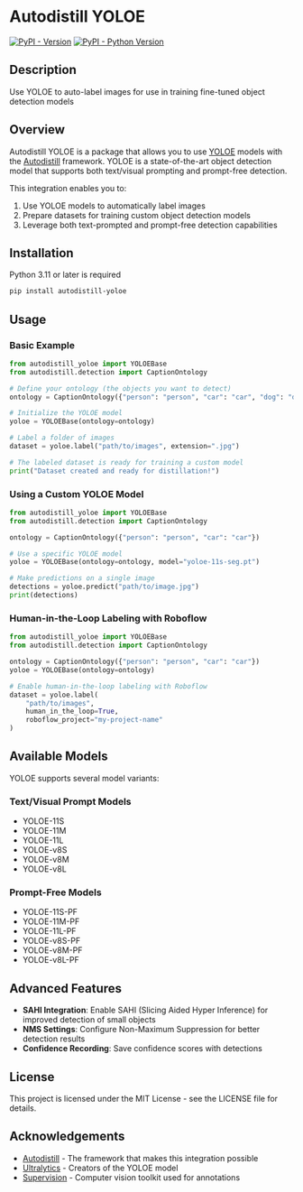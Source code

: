 # Autodistill YOLOE

[![PyPI - Version](https://img.shields.io/pypi/v/autodistill-yoloe.svg)](https://pypi.org/project/autodistill-yoloe)
[![PyPI - Python Version](https://img.shields.io/pypi/pyversions/autodistill-yoloe.svg)](https://pypi.org/project/autodistill-yoloe)

## Description

Use YOLOE to auto-label images for use in training fine-tuned object detection models

## Overview

Autodistill YOLOE is a package that allows you to use [YOLOE](https://github.com/ultralytics/ultralytics) models with the [Autodistill](https://github.com/autodistill/autodistill) framework. YOLOE is a state-of-the-art object detection model that supports both text/visual prompting and prompt-free detection.

This integration enables you to:

1. Use YOLOE models to automatically label images
2. Prepare datasets for training custom object detection models
3. Leverage both text-prompted and prompt-free detection capabilities

## Installation

Python 3.11 or later is required

```bash
pip install autodistill-yoloe
```

## Usage

### Basic Example

```python
from autodistill_yoloe import YOLOEBase
from autodistill.detection import CaptionOntology

# Define your ontology (the objects you want to detect)
ontology = CaptionOntology({"person": "person", "car": "car", "dog": "dog"})

# Initialize the YOLOE model
yoloe = YOLOEBase(ontology=ontology)

# Label a folder of images
dataset = yoloe.label("path/to/images", extension=".jpg")

# The labeled dataset is ready for training a custom model
print("Dataset created and ready for distillation!")
```

### Using a Custom YOLOE Model

```python
from autodistill_yoloe import YOLOEBase
from autodistill.detection import CaptionOntology

ontology = CaptionOntology({"person": "person", "car": "car"})

# Use a specific YOLOE model
yoloe = YOLOEBase(ontology=ontology, model="yoloe-11s-seg.pt")

# Make predictions on a single image
detections = yoloe.predict("path/to/image.jpg")
print(detections)
```

### Human-in-the-Loop Labeling with Roboflow

```python
from autodistill_yoloe import YOLOEBase
from autodistill.detection import CaptionOntology

ontology = CaptionOntology({"person": "person", "car": "car"})
yoloe = YOLOEBase(ontology=ontology)

# Enable human-in-the-loop labeling with Roboflow
dataset = yoloe.label(
    "path/to/images",
    human_in_the_loop=True,
    roboflow_project="my-project-name"
)
```

## Available Models

YOLOE supports several model variants:

### Text/Visual Prompt Models

- YOLOE-11S
- YOLOE-11M
- YOLOE-11L
- YOLOE-v8S
- YOLOE-v8M
- YOLOE-v8L

### Prompt-Free Models

- YOLOE-11S-PF
- YOLOE-11M-PF
- YOLOE-11L-PF
- YOLOE-v8S-PF
- YOLOE-v8M-PF
- YOLOE-v8L-PF

## Advanced Features

- **SAHI Integration**: Enable SAHI (Slicing Aided Hyper Inference) for improved detection of small objects
- **NMS Settings**: Configure Non-Maximum Suppression for better detection results
- **Confidence Recording**: Save confidence scores with detections

## License

This project is licensed under the MIT License - see the LICENSE file for details.

## Acknowledgements

- [Autodistill](https://github.com/autodistill/autodistill) - The framework that makes this integration possible
- [Ultralytics](https://github.com/ultralytics/ultralytics) - Creators of the YOLOE model
- [Supervision](https://github.com/roboflow/supervision) - Computer vision toolkit used for annotations
